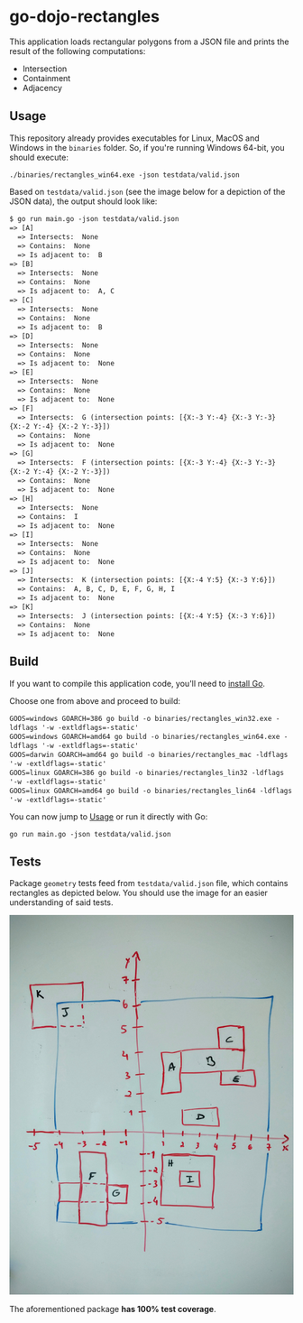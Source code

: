 # go-dojo-rectangles

This application loads rectangular polygons from a JSON file and prints the result of the following computations:
* Intersection
* Containment
* Adjacency

## Usage

This repository already provides executables for Linux, MacOS and Windows in the `binaries` folder. So,
if you're running Windows 64-bit, you should execute:
```
./binaries/rectangles_win64.exe -json testdata/valid.json
```

Based on `testdata/valid.json` (see the image below for a depiction of the JSON data), the output should look like:
 ```
 $ go run main.go -json testdata/valid.json
 => [A]
   => Intersects:  None
   => Contains:  None
   => Is adjacent to:  B
 => [B]
   => Intersects:  None
   => Contains:  None
   => Is adjacent to:  A, C
 => [C]
   => Intersects:  None
   => Contains:  None
   => Is adjacent to:  B
 => [D]
   => Intersects:  None
   => Contains:  None
   => Is adjacent to:  None
 => [E]
   => Intersects:  None
   => Contains:  None
   => Is adjacent to:  None
 => [F]
   => Intersects:  G (intersection points: [{X:-3 Y:-4} {X:-3 Y:-3} {X:-2 Y:-4} {X:-2 Y:-3}])
   => Contains:  None
   => Is adjacent to:  None
 => [G]
   => Intersects:  F (intersection points: [{X:-3 Y:-4} {X:-3 Y:-3} {X:-2 Y:-4} {X:-2 Y:-3}])
   => Contains:  None
   => Is adjacent to:  None
 => [H]
   => Intersects:  None
   => Contains:  I
   => Is adjacent to:  None
 => [I]
   => Intersects:  None
   => Contains:  None
   => Is adjacent to:  None
 => [J]
   => Intersects:  K (intersection points: [{X:-4 Y:5} {X:-3 Y:6}])
   => Contains:  A, B, C, D, E, F, G, H, I
   => Is adjacent to:  None
 => [K]
   => Intersects:  J (intersection points: [{X:-4 Y:5} {X:-3 Y:6}])
   => Contains:  None
   => Is adjacent to:  None
 ```

## Build

If you want to compile this application code, you'll need to [install Go](https://golang.org/doc/install).

Choose one from above and proceed to build:
```
GOOS=windows GOARCH=386 go build -o binaries/rectangles_win32.exe -ldflags '-w -extldflags=-static'
GOOS=windows GOARCH=amd64 go build -o binaries/rectangles_win64.exe -ldflags '-w -extldflags=-static'
GOOS=darwin GOARCH=amd64 go build -o binaries/rectangles_mac -ldflags '-w -extldflags=-static'
GOOS=linux GOARCH=386 go build -o binaries/rectangles_lin32 -ldflags '-w -extldflags=-static'
GOOS=linux GOARCH=amd64 go build -o binaries/rectangles_lin64 -ldflags '-w -extldflags=-static'
```

You can now jump to [Usage](#usage) or run it directly with Go:
```
go run main.go -json testdata/valid.json
```

## Tests

Package `geometry` tests feed from `testdata/valid.json` file, which contains rectangles as depicted below.
You should use the image for an easier understanding of said tests.

![alt Rectangles](rectangles.jpg)

The aforementioned package **has 100% test coverage**.
